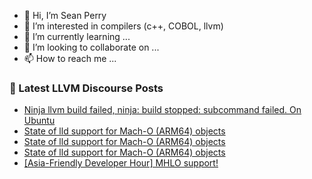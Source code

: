 - 👋 Hi, I’m Sean Perry
- 👀 I’m interested in compilers (c++, COBOL, llvm)
- 🌱 I’m currently learning ...
- 💞️ I’m looking to collaborate on ...
- 📫 How to reach me ...

<!---
s66perry/s66perry is a ✨ special ✨ repository because its `README.md` (this file) appears on your GitHub profile.
You can click the Preview link to take a look at your changes.
--->
### 📕 Latest LLVM Discourse Posts

<!-- DISCOURSE-LLVM:START -->
- [Ninja llvm build failed, ninja: build stopped: subcommand failed. On Ubuntu](https://discourse.llvm.org/t/ninja-llvm-build-failed-ninja-build-stopped-subcommand-failed-on-ubuntu/63874#post_8)
- [State of lld support for Mach-O &lpar;ARM64&rpar; objects](https://discourse.llvm.org/t/state-of-lld-support-for-mach-o-arm64-objects/63883#post_3)
- [State of lld support for Mach-O &lpar;ARM64&rpar; objects](https://discourse.llvm.org/t/state-of-lld-support-for-mach-o-arm64-objects/63883#post_2)
- [State of lld support for Mach-O &lpar;ARM64&rpar; objects](https://discourse.llvm.org/t/state-of-lld-support-for-mach-o-arm64-objects/63883#post_1)
- [[Asia-Friendly Developer Hour] MHLO support!](https://discourse.llvm.org/t/asia-friendly-developer-hour-mhlo-support/63625#post_4)
<!-- DISCOURSE-LLVM:END -->
